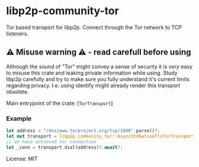 # libp2p-community-tor

Tor based transport for libp2p. Connect through the Tor network to TCP listeners.

## ⚠️ Misuse warning ⚠️ - read carefull before using
Although the sound of "Tor" might convey a sense of security it is *very* easy to misuse this
crate and leaking private information while using. Study libp2p carefully and try to make sure
you fully understand it's current limits regarding privacy. I.e. using identify might already
render this transport obsolete.

Main entrypoint of the crate: [`TorTransport`]

### Example
```rust
let address = "/dns/www.torproject.org/tcp/1000".parse()?;
let mut transport = libp2p_community_tor::AsyncStdNativeTlsTorTransport::bootstrapped().await?;
// we have achieved tor connection
let _conn = transport.dial(address)?.await?;
```

License: MIT
